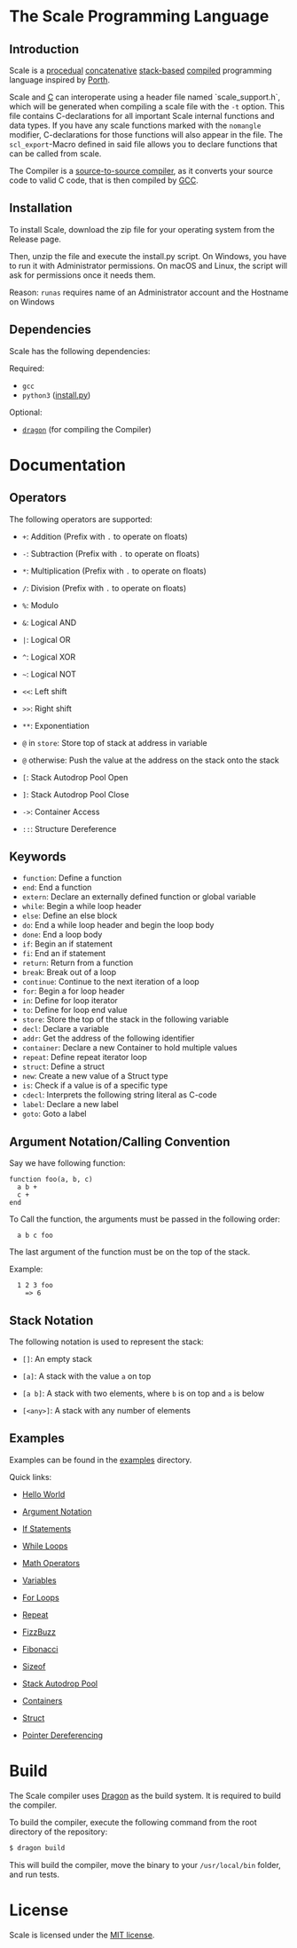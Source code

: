 # The Scale Programming Language

## Introduction

  Scale is a [procedual](https://en.wikipedia.org/wiki/Procedural_programming) [concatenative](https://en.wikipedia.org/wiki/Concatenative_programming) [stack-based](https://en.wikipedia.org/wiki/Stack-oriented_programming) [compiled](https://en.wikipedia.org/wiki/Compiler) programming language inspired by [Porth](https://gitlab.com/tsoding/porth).

  Scale and [C](https://en.wikipedia.org/wiki/C_(programming_language)) can interoperate using a header file named `scale_support.h`, which will be generated when compiling a scale file with the `-t` option. This file contains C-declarations for all important Scale internal functions and data types. If you have any scale functions marked with the `nomangle` modifier, C-declarations for those functions will also appear in the file. The `scl_export`-Macro defined in said file allows you to declare functions that can be called from scale.

  The Compiler is a [source-to-source compiler](https://en.wikipedia.org/wiki/Source-to-source_compiler), as it converts your source code to valid C code, that is then compiled by [GCC](https://en.wikipedia.org/wiki/GNU_Compiler_Collection).

## Installation

  To install Scale, download the zip file for your operating system from the Release page.

  Then, unzip the file and execute the install.py script. On Windows, you have to run it with Administrator permissions. On macOS and Linux, the script will ask for permissions once it needs them.

  Reason: `runas` requires name of an Administrator account and the Hostname on Windows

## Dependencies

  Scale has the following dependencies:

Required:
- `gcc`
- `python3` ([install.py](./install.py))

Optional:
- [`dragon`](https://github.com/StonkDragon/Dragon) (for compiling the Compiler)

# Documentation

## Operators

  The following operators are supported:

  - `+`: Addition (Prefix with `.` to operate on floats)
  - `-`: Subtraction (Prefix with `.` to operate on floats)
  - `*`: Multiplication (Prefix with `.` to operate on floats)
  - `/`: Division (Prefix with `.` to operate on floats)
  - `%`: Modulo
  - `&`: Logical AND
  - `|`: Logical OR
  - `^`: Logical XOR
  - `~`: Logical NOT
  - `<<`: Left shift
  - `>>`: Right shift
  - `**`: Exponentiation
  - `@` in `store`: Store top of stack at address in variable
  - `@` otherwise: Push the value at the address on the stack onto the stack

  - `[`: Stack Autodrop Pool Open
  - `]`: Stack Autodrop Pool Close
  - `->`: Container Access
  - `::`: Structure Dereference

## Keywords

  - `function`: Define a function
  - `end`: End a function
  - `extern`: Declare an externally defined function or global variable
  - `while`: Begin a while loop header
  - `else`: Define an else block
  - `do`: End a while loop header and begin the loop body
  - `done`: End a loop body
  - `if`: Begin an if statement
  - `fi`: End an if statement
  - `return`: Return from a function
  - `break`: Break out of a loop
  - `continue`: Continue to the next iteration of a loop
  - `for`: Begin a for loop header
  - `in`: Define for loop iterator
  - `to`: Define for loop end value
  - `store`: Store the top of the stack in the following variable
  - `decl`: Declare a variable
  - `addr`: Get the address of the following identifier
  - `container`: Declare a new Container to hold multiple values
  - `repeat`: Define repeat iterator loop
  - `struct`: Define a struct
  - `new`: Create a new value of a Struct type
  - `is`: Check if a value is of a specific type
  - `cdecl`: Interprets the following string literal as C-code
  - `label`: Declare a new label
  - `goto`: Goto a label

## Argument Notation/Calling Convention

Say we have following function:

```
function foo(a, b, c)
  a b +
  c +
end
```

To Call the function, the arguments must be passed in the following order:

```
  a b c foo
```

The last argument of the function must be on the top of the stack.

Example:

```
  1 2 3 foo
    => 6
```

## Stack Notation

  The following notation is used to represent the stack:

  - `[]`: An empty stack

  - `[a]`: A stack with the value `a` on top

  - `[a b]`: A stack with two elements, where `b` is on top and `a` is below

  - `[<any>]`: A stack with any number of elements

## Examples

  Examples can be found in the [examples](./examples) directory.

  Quick links:

  - [Hello World](./examples/hello.scale)

  - [Argument Notation](./examples/arguments.scale)

  - [If Statements](./examples/if.scale)

  - [While Loops](./examples/while.scale)

  - [Math Operators](./examples/operators.scale)

  - [Variables](./examples/variables.scale)

  - [For Loops](./examples/for.scale)

  - [Repeat](./examples/repeat.scale)

  - [FizzBuzz](./examples/fizzbuzz.scale)

  - [Fibonacci](./examples/fib.scale)

  - [Sizeof](./examples/sizeof.scale)

  - [Stack Autodrop Pool](./examples/sap.scale)

  - [Containers](./examples/container.scale)

  - [Struct](./examples/struct.scale)

  - [Pointer Dereferencing](./examples/deref.scale)

# Build

  The Scale compiler uses [Dragon](https://github.com/StonkDragon/Dragon) as the build system. It is required to build the compiler.

  To build the compiler, execute the following command from the root directory of the repository:

```bash
$ dragon build
```

  This will build the compiler, move the binary to your `/usr/local/bin` folder, and run tests.

# License

  Scale is licensed under the [MIT license](./LICENSE).
